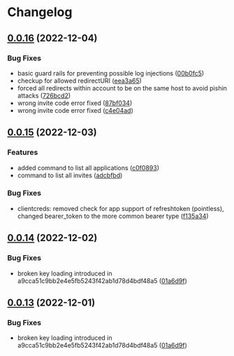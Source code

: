 # Changelog

## [0.0.16](https://github.com/eisenwinter/gotrxx/compare/0.0.15...0.0.16) (2022-12-04)


### Bug Fixes

* basic guard rails for preventing possible log injections ([00b0fc5](https://github.com/eisenwinter/gotrxx/commit/00b0fc5b03751dcf12933dfd8d4694cb36c76e1a))
* checkup for allowed redirectURI ([eea3a65](https://github.com/eisenwinter/gotrxx/commit/eea3a6507d0279220e9ca8cc095614bc870071a3))
* forced all redirects  within account to be on the same host to avoid pishin attacks ([726bcd2](https://github.com/eisenwinter/gotrxx/commit/726bcd23139dc00aeedae40906cdc3ea23f0f6bc))
* wrong invite code error fixed ([87bf034](https://github.com/eisenwinter/gotrxx/commit/87bf034bcb14bf6b0da50ec8bce564a18ac22e9a))
* wrong invite code error fixed ([c4e04ad](https://github.com/eisenwinter/gotrxx/commit/c4e04adea7fde29b9f714b511b1d10c3d8dc84ac))

## [0.0.15](https://github.com/eisenwinter/gotrxx/compare/0.0.14...0.0.15) (2022-12-03)


### Features

* added command to list all applications ([c0f0893](https://github.com/eisenwinter/gotrxx/commit/c0f0893e9fdc38a7cff60fa0bb8623d2ded704d7))
* command to list all invites ([adcbfbd](https://github.com/eisenwinter/gotrxx/commit/adcbfbdb9186edc45a8b257c8b297dcf848fe6eb))


### Bug Fixes

* clientcreds: removed check for app support of refreshtoken (pointless), changed bearer_token to the more common bearer type ([f135a34](https://github.com/eisenwinter/gotrxx/commit/f135a34403fb4a868c5f5b2bf2e8fd2f948ae019))

## [0.0.14](https://github.com/eisenwinter/gotrxx/compare/v0.0.13...0.0.14) (2022-12-02)


### Bug Fixes

* broken key loading introduced in a9cca51c9bb2e4e5fb5243f42ab1d78d4bdf48a5 ([01a6d9f](https://github.com/eisenwinter/gotrxx/commit/01a6d9fea266448e1de2fbb7f23fc4c3190319b8))

## [0.0.13](https://github.com/eisenwinter/gotrxx/compare/0.0.12...v0.0.13) (2022-12-01)


### Bug Fixes

* broken key loading introduced in a9cca51c9bb2e4e5fb5243f42ab1d78d4bdf48a5 ([01a6d9f](https://github.com/eisenwinter/gotrxx/commit/01a6d9fea266448e1de2fbb7f23fc4c3190319b8))
